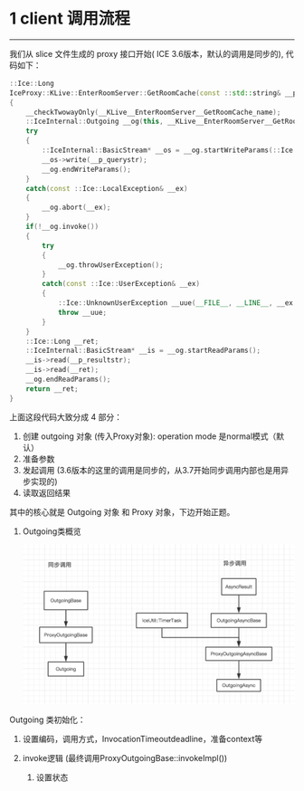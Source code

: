 # 1  client 调用流程
---

我们从 slice 文件生成的 proxy 接口开始( ICE 3.6版本，默认的调用是同步的), 代码如下：

```cpp
::Ice::Long
IceProxy::KLive::EnterRoomServer::GetRoomCache(const ::std::string& __p_querystr, ::std::string& __p_resultstr, const ::Ice::Context* __ctx)
{
    __checkTwowayOnly(__KLive__EnterRoomServer__GetRoomCache_name);
    ::IceInternal::Outgoing __og(this, __KLive__EnterRoomServer__GetRoomCache_name, ::Ice::Normal, __ctx);
    try
    {
        ::IceInternal::BasicStream* __os = __og.startWriteParams(::Ice::DefaultFormat);
        __os->write(__p_querystr);
        __og.endWriteParams();
    }
    catch(const ::Ice::LocalException& __ex)
    {
        __og.abort(__ex);
    }
    if(!__og.invoke())
    {
        try
        {
            __og.throwUserException();
        }
        catch(const ::Ice::UserException& __ex)
        {
            ::Ice::UnknownUserException __uue(__FILE__, __LINE__, __ex.ice_name());
            throw __uue;
        }
    }
    ::Ice::Long __ret;
    ::IceInternal::BasicStream* __is = __og.startReadParams();
    __is->read(__p_resultstr);
    __is->read(__ret);
    __og.endReadParams();
    return __ret;
}

```

上面这段代码大致分成 4 部分：

1. 创建 outgoing 对象 (传入Proxy对象): operation mode 是normal模式（默认）
2. 准备参数
3. 发起调用 (3.6版本的这里的调用是同步的，从3.7开始同步调用内部也是用异步实现的)
4. 读取返回结果

其中的核心就是 Outgoing 对象 和 Proxy 对象，下边开始正题。

1. Outgoing类概览

   ![IMAGE](resources/Outgoing_Inheritance.png)



Outgoing 类初始化：

1. 设置编码，调用方式，InvocationTimeoutdeadline，准备context等
2. invoke逻辑 (最终调用ProxyOutgoingBase::invokeImpl())
   
   1. 设置状态

